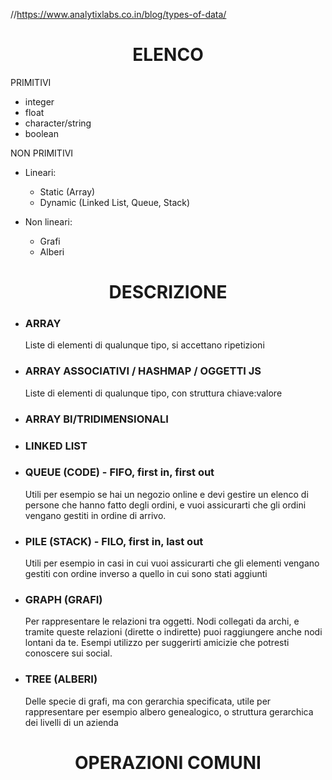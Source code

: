 //https://www.analytixlabs.co.in/blog/types-of-data/  



# <center>ELENCO</center>

PRIMITIVI
- integer
- float
- character/string
- boolean  

NON PRIMITIVI
- Lineari:  
  - Static (Array)
  - Dynamic (Linked List, Queue, Stack)

- Non lineari:
  - Grafi
  - Alberi

# <center>DESCRIZIONE</center>


- ### ARRAY  
  Liste di elementi di qualunque tipo, si accettano ripetizioni  


- ### ARRAY ASSOCIATIVI / HASHMAP / OGGETTI JS
  Liste di elementi di qualunque tipo, con struttura chiave:valore  


- ### ARRAY BI/TRIDIMENSIONALI  


- ### LINKED LIST


- ### QUEUE (CODE) - FIFO, first in, first out  
  Utili per esempio se hai un negozio online e devi gestire un elenco di persone che hanno fatto degli ordini, e vuoi assicurarti che gli ordini vengano gestiti in ordine di arrivo.


- ### PILE (STACK) - FILO, first in, last out  
  Utili per esempio in casi in cui vuoi assicurarti che gli elementi vengano gestiti con ordine inverso a quello in cui sono stati aggiunti


- ### GRAPH (GRAFI)  
  Per rappresentare le relazioni tra oggetti. Nodi collegati da archi, e tramite queste relazioni (dirette o indirette) puoi raggiungere anche nodi lontani da te. Esempi utilizzo per suggerirti amicizie che potresti conoscere sui social.


- ### TREE (ALBERI)
  Delle specie di grafi, ma con gerarchia specificata, utile per rappresentare per esempio albero genealogico, o struttura gerarchica dei livelli di un azienda




# <center>OPERAZIONI COMUNI</center>

